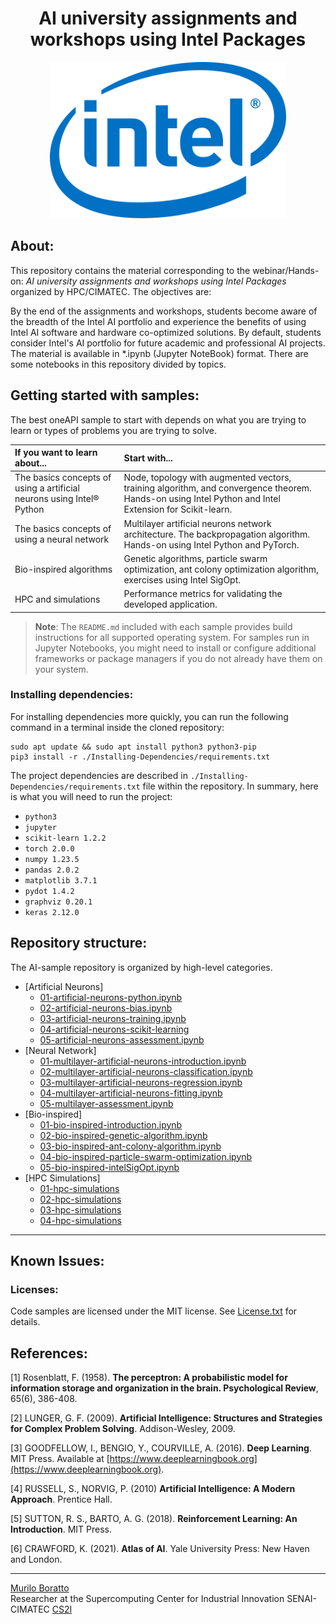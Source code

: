 <h1 align="center"> AI university assignments and workshops using Intel Packages </h1>

<div align="center">
<a href="link_for_webite">
<img height = "250em" src = "1-Artificial-Neurons/images/logo-intel.jpg">
</a>
</div>

## About:

This repository contains the material corresponding to the webinar/Hands-on: _AI university assignments and workshops using Intel Packages_ organized by HPC/CIMATEC. The objectives are:

By the end of the assignments and workshops, students become aware of the breadth of the Intel AI portfolio and experience the benefits of using Intel AI software and hardware co-optimized solutions. By default, students consider Intel's AI portfolio for future academic and professional AI projects. The material is available in \*.ipynb (Jupyter NoteBook) format. There are some notebooks in this repository divided by topics.

## Getting started with samples:

The best oneAPI sample to start with depends on what you are trying to learn or types of problems you are trying to solve.

| If you want to learn about... | Start with...
|:---                           |:---
| The basics concepts of using a artificial neurons using Intel® Python  | Node, topology with augmented vectors, training algorithm, and convergence theorem. Hands-on using Intel Python and Intel Extension for Scikit-learn.
| The basics concepts of using a neural network | Multilayer artificial neurons network architecture. The backpropagation algorithm. Hands-on using Intel Python and PyTorch.
| Bio-inspired algorithms    | Genetic algorithms, particle swarm optimization, ant colony optimization algorithm, exercises using Intel SigOpt.
| HPC and  simulations | Performance metrics for validating the developed application.

>**Note**: The `README.md` included with each sample provides build instructions for all supported operating system. For samples run in Jupyter Notebooks, you might need to install or configure additional frameworks or package managers if you do not already have them on your system.

### Installing dependencies:

For installing dependencies more quickly, you can run the following command in a terminal inside the cloned repository:

    sudo apt update && sudo apt install python3 python3-pip
    pip3 install -r ./Installing-Dependencies/requirements.txt

The project dependencies are described in ```./Installing-Dependencies/requirements.txt``` file within the repository. In summary, here is what you will need to run the project:

- ```python3```
- ```jupyter```
- ```scikit-learn 1.2.2``` 
- ```torch 2.0.0```
- ```numpy 1.23.5```
- ```pandas 2.0.2```
- ```matplotlib 3.7.1```
- ```pydot 1.4.2```
- ```graphviz 0.20.1```
- ```keras 2.12.0```

  
## Repository structure:

The AI-sample repository is organized by high-level categories.

- [Artificial Neurons]
  - [01-artificial-neurons-python.ipynb](https://github.com/muriloboratto/AI-university-assignments/blob/master/1-artificial-neurons/01-artificial-neurons-python.ipynb)
  - [02-artificial-neurons-bias.ipynb](https://github.com/muriloboratto/AI-university-assignments/blob/master/1-artificial-neurons/02-artificial-neurons-training.ipynb)
  - [03-artificial-neurons-training.ipynb](https://github.com/muriloboratto/AI-university-assignments/blob/master/1-artificial-neurons/03-percpetron-bias.ipynb)
  - [04-artificial-neurons-scikit-learning](https://github.com/muriloboratto/AI-university-assignments/blob/master/1-artificial-neurons/04-artificial-neurons-scikit-learning.ipynb)
  - [05-artificial-neurons-assessment.ipynb](https://github.com/muriloboratto/AI-university-assignments/blob/master/1-artificial-neurons/05-artificial-neurons-assessment.ipynb)
- [Neural Network]
  - [01-multilayer-artificial-neurons-introduction.ipynb](https://github.com/muriloboratto/AI-university-assignments/blob/master/2-Neural-Network/01-multilayer-artificial-neurons-introduction.ipynb)
  - [02-multilayer-artificial-neurons-classification.ipynb](https://github.com/muriloboratto/AI-university-assignments/blob/master/2-Neural-Network/02-multilayer-artificial-neurons-classification.ipynb)
  - [03-multilayer-artificial-neurons-regression.ipynb](https://github.com/muriloboratto/AI-university-assignments/blob/master/2-Neural-Network/03-multilayer-artificial-neurons-regression.ipynb)
  - [04-multilayer-artificial-neurons-fitting.ipynb](https://github.com/muriloboratto/AI-university-assignments/blob/master/2-Neural-Network/04-multilayer-artificial-neurons-fitting.ipynb)
  - [05-multilayer-assessment.ipynb](https://github.com/muriloboratto/AI-university-assignments/blob/master/2-Neural-Network/05-multilayer-artificial-neurons-classification-regression-assessment.ipynb)
- [Bio-inspired]
  - [01-bio-inspired-introduction.ipynb](https://github.com/muriloboratto/)
  - [02-bio-inspired-genetic-algorithm.ipynb](https://github.com/muriloboratto/)
  - [03-bio-inspired-ant-colony-algorithm.ipynb](https://github.com/muriloboratto/)
  - [04-bio-inspired-particle-swarm-optimization.ipynb](https://github.com/muriloboratto/)
  - [05-bio-inspired-intelSigOpt.ipynb](https://github.com/muriloboratto/)
- [HPC Simulations]
  - [01-hpc-simulations](https://github.com/muriloboratto/)
  - [02-hpc-simulations](https://github.com/muriloboratto/)
  - [03-hpc-simulations](https://github.com/muriloboratto/)
  - [04-hpc-simulations](https://github.com/muriloboratto/) 
---

## Known Issues:

### Licenses:

Code samples are licensed under the MIT license. See [License.txt](https://github.com/oneapi-src/oneAPI-samples/blob/master/License.txt) for details.

## References:

[1] Rosenblatt, F. (1958). **The perceptron: A probabilistic model for information storage and organization in the brain. Psychological Review**, 65(6), 386-408.

[2] LUNGER, G. F. (2009). **Artificial Intelligence: Structures and Strategies for Complex Problem Solving**. Addison-Wesley, 2009.

[3] GOODFELLOW, I., BENGIO, Y., COURVILLE, A. (2016).  **Deep Learning**. MIT Press. Available at [https://www.deeplearningbook.org](https://www.deeplearningbook.org).

[4] RUSSELL, S.,  NORVIG, P. (2010)  **Artificial Intelligence: A Modern Approach**. Prentice Hall.

[5] SUTTON, R. S.,  BARTO, A. G. (2018).  **Reinforcement Learning: An Introduction**.  MIT Press.

[6] CRAWFORD, K. (2021).  **Atlas of AI**. Yale University Press: New Haven and London.


---

[Murilo Boratto](http://lattes.cnpq.br/9222855062709254) <br/>
Researcher at the Supercomputing Center for Industrial Innovation SENAI-CIMATEC [CS2I](https://www.senaicimatec.com.br/) <br/>


